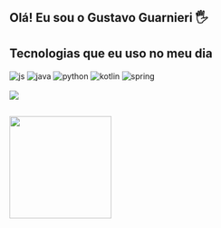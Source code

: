 ## Olá! Eu sou o Gustavo Guarnieri 🖐️



## Tecnologias que eu uso no meu dia

<div style="display: inline_block">
  <img align="center" alt="js" src="https://img.shields.io/badge/JavaScript-F7DF1E?style=for-the-badge&logo=javascript&logoColor=black" />
  <img align="center" alt="java" src="https://img.shields.io/badge/Java-white?style=for-the-badge&logo=java&logoColor=black" />
  <img align="center" alt="python" src="https://img.shields.io/badge/Python-blue?style=for-the-badge&logo=python&logoColor=black" />
  <img align="center" alt="kotlin" src="https://img.shields.io/badge/Kotlin-purple?style=for-the-badge&logo=kotlin&logoColor=black" />
  <img align="center" alt="spring" src="https://img.shields.io/badge/Spring-6DB33F?style=for-the-badge&logo=spring&logoColor=white" />
</div><br/>

<img src="https://media1.giphy.com/media/v1.Y2lkPTc5MGI3NjExZ3J2Z240cGZ3aXpsODdxaHZ0dzFqc2Z2Zmp0NW5ibHdyYmU5OW9hbiZlcD12MV9pbnRlcm5hbF9naWZfYnlfaWQmY3Q9Zw/UtcBRO8cxulRzkrVLc/giphy.gif" />


## 

<div>
  <a href="https://github.com/gustavo-guarnieri-de-melo">
    <img height="180em" src="https://github-readme-stats.vercel.app/api/top-langs/?username=gustavo-guarnieri-de-melo&layout=compact&theme=radical" />
  </a>
</div>


